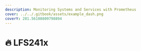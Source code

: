 ```yaml
---
description: Monitoring Systems and Services with Prometheus
cover: ../../.gitbook/assets/example_dash.png
coverY: 281.56108809798894
---
```


# 🔥 LFS241x

